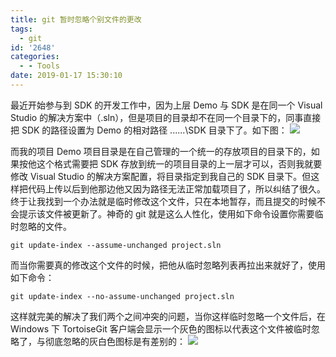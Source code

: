```yaml
---
title: git 暂时忽略个别文件的更改
tags:
  - git
id: '2648'
categories:
  - - Tools
date: 2019-01-17 15:30:10
---
```


最近开始参与到 SDK 的开发工作中，因为上层 Demo 与 SDK 是在同一个 Visual Studio 的解决方案中（.sln），但是项目的目录却不在同一个目录下的，同事直接把 SDK 的路径设置为 Demo 的相对路径 ......\\SDK 目录下了。如下图： [![](https://www.mycode.net.cn/wp-content/uploads/2019/01/2019-01-17_15-23-59.png)](https://www.mycode.net.cn/wp-content/uploads/2019/01/2019-01-17_15-23-59.png)
<!-- more -->
而我的项目 Demo 项目目录是在自己管理的一个统一的存放项目的目录下的，如果按他这个格式需要把 SDK 存放到统一的项目目录的上一层才可以，否则我就要修改 Visual Studio 的解决方案配置，将目录指定到我自己的 SDK 目录下。但这样把代码上传以后到他那边他又因为路径无法正常加载项目了，所以纠结了很久。终于让我找到一个办法就是临时修改这个文件，只在本地暂存，而且提交的时候不会提示该文件被更新了。神奇的 git 就是这么人性化，使用如下命令设置你需要临时忽略的文件。

```
git update-index --assume-unchanged project.sln
```

而当你需要真的修改这个文件的时候，把他从临时忽略列表再拉出来就好了，使用如下命令：

```
git update-index --no-assume-unchanged project.sln
```

这样就完美的解决了我们两个之间冲突的问题，当你这样临时忽略一个文件后，在 Windows 下 TortoiseGit 客户端会显示一个灰色的图标以代表这个文件被临时忽略了，与彻底忽略的灰白色图标是有差别的： [![](https://www.mycode.net.cn/wp-content/uploads/2019/01/2019-01-17_15-28-38.png)](https://www.mycode.net.cn/wp-content/uploads/2019/01/2019-01-17_15-28-38.png)